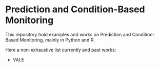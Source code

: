 # Prediction and Condition-Based Monitoring

This repository hold examples and works on Prediction and Condition-Based Monitoring, mainly in Python and R.

Here a non-exhaustive list currently and past works:

- VALE
